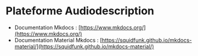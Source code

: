 # Plateforme Audiodescription

- Documentation Mkdocs : [https://www.mkdocs.org/](https://www.mkdocs.org/)
- Documentation Material Mkdocs : [https://squidfunk.github.io/mkdocs-material/](https://squidfunk.github.io/mkdocs-material/)
